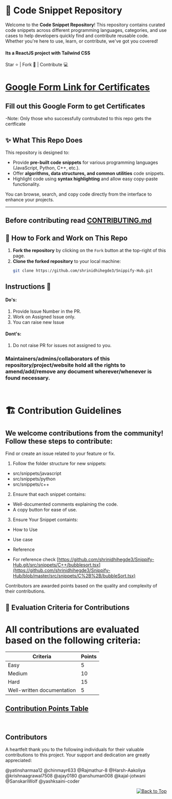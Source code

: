 # 🚀 Code Snippet Repository

Welcome to the **Code Snippet Repository**! This repository contains curated code snippets across different programming languages, categories, and use cases to help developers quickly find and contribute reusable code. Whether you're here to use, learn, or contribute, we've got you covered!

#### Its a ReactJS project with Tailwind CSS

Star ⭐ | Fork 🔗 | Contribute 💻

# [Google Form Link for Certificates](https://forms.gle/hNBwNn2rfaikn2Tz6)
## Fill out this Google Form to get Certificates
-Note: Only those who successfully contrubuted to this repo gets the certficate



## ✨ What This Repo Does

This repository is designed to:
- Provide **pre-built code snippets** for various programming languages (JavaScript, Python, C++, etc.).
- Offer **algorithms, data structures, and common utilities** code snippets.
- Highlight code using **syntax highlighting** and allow easy copy-paste functionality.

You can browse, search, and copy code directly from the interface to enhance your projects.

---

## Before contributing read [CONTRIBUTING.md](https://github.com/shrinidhihegde3/Snippify-Hub/blob/main/CONTRIBUTING.md)

## 🎯 How to Fork and Work on This Repo

1. **Fork the repository** by clicking on the `Fork` button at the top-right of this page.
2. **Clone the forked repository** to your local machine:
   ```bash
   git clone https://github.com/shrinidhihegde3/Snippify-Hub.git


## Instructions 🎒

#### Do's:
1) Provide Issue Number in the PR.
2) Work on Assigned Issue only.
3) You can raise new Issue

#### Dont's:
1) Do not raise PR for issues not assigned to you.

### Maintainers/admins/collaborators of this repository/project/website hold all the rights to amend/add/remove any document wherever/whenever is found necessary.

<br/>

# 🏗️ Contribution Guidelines
## We welcome contributions from the community! Follow these steps to contribute:

Find or create an issue related to your feature or fix.
1. Follow the folder structure for new snippets:
  - src/snippets/javascript
  - src/snippets/python
  - src/snippets/c++
2. Ensure that each snippet contains:
  - Well-documented comments explaining the code.
  - A copy button for ease of use.
3. Ensure Your Snippet containts:
  - How to Use
  - Use case
  - Reference

- For reference check [https://github.com/shrinidhihegde3/Snippify-Hub.git/src/snippets/C++/bubblesort.tsx](https://github.com/shrinidhihegde3/Snippify-Hub/blob/master/src/snippets/C%2B%2B/bubbleSort.tsx)

Contributors are awarded points based on the quality and complexity of their contributions.

## 📝 Evaluation Criteria for Contributions
# All contributions are evaluated based on the following criteria:

| Criteria                | Points                                                                 |
|-------------------------|-----------------------------------------------------------------------------|
| Easy                    | 5           |
| Medium                  | 10          |
| Hard                    | 15          |
| Well-written documentation	| 5          |


## [Contribution Points Table](https://docs.google.com/spreadsheets/d/1hIlVf_ihUG4SuDe_o4330SGlZacrRw6Guigw39m9wmg/edit?gid=0#gid=0)

<br>

## Contributors

A heartfelt thank you to the following individuals for their valuable contributions to this project. Your support and dedication are greatly appreciated:

<!-- readme: contributors -start -->
@yatinsharmaa12
@chinmayr633
@Rajmathur-8
@Harsh-Aakoliya
@krishnaagrawal7508
@ajay0180
@anshuman008
@kajal-jotwani
@SanskariWolf
@yashksaini-coder
<!-- readme: contributors -end -->


<div align="right">
    <a href="#top">
        <img src="https://img.shields.io/badge/Back%20to%20Top-000000?style=for-the-badge&logo=github&logoColor=white" alt="Back to Top">
    </a>
</div>











